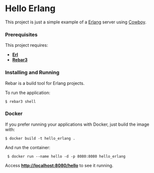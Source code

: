 #  Hello Erlang

This project is just a simple example of a [Erlang](https://www.erlang.org/) server using [Cowboy](https://github.com/ninenines/cowboy).

### Prerequisites

This project requires:
* **[Erl](http://erlang.org/doc/installation_guide/users_guide.html)**
* **[Rebar3](https://www.rebar3.org/)**
### Installing and Running

Rebar is a build tool for Erlang projects.

To run the application:
```
$ rebar3 shell
```

### Docker

If you prefer running your applications with Docker, just build the image with:
```
$ docker build -t hello_erlang .
```

And run the container:
```
 $ docker run --name hello -d -p 8080:8080 hello_erlang
```

Access **[http://localhost:8080/hello](http://localhost:8080/hello)** to see it running.
